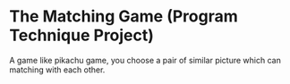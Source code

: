 # The Matching Game (Program Technique Project)

A game like pikachu game, you choose a pair of similar picture which can matching with each other.